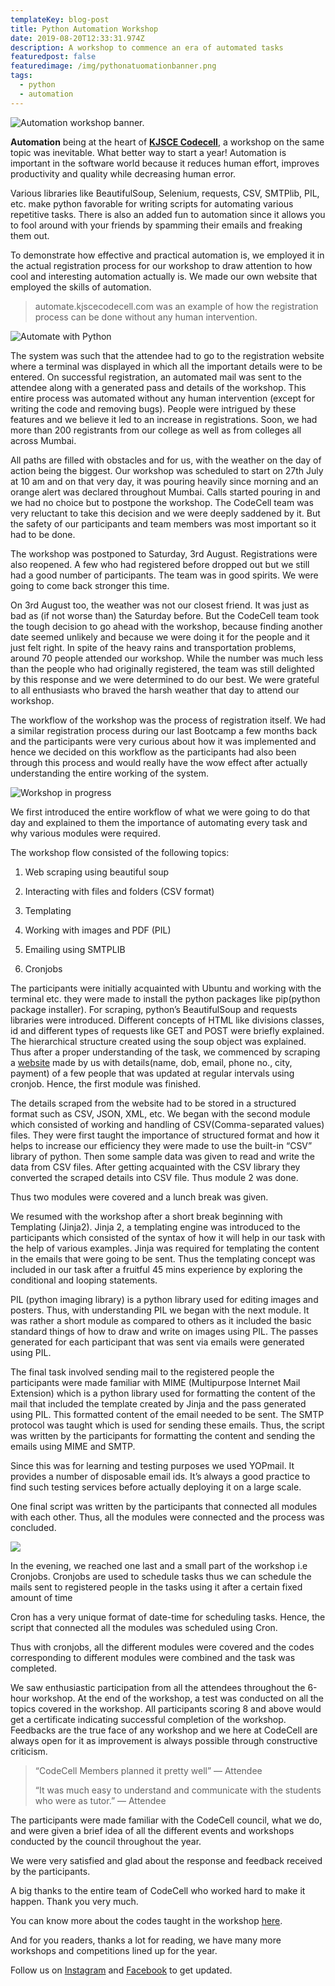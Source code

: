 ```yaml
---
templateKey: blog-post
title: Python Automation Workshop
date: 2019-08-20T12:33:31.974Z
description: A workshop to commence an era of automated tasks
featuredpost: false
featuredimage: /img/pythonatuomationbanner.png
tags:
  - python
  - automation
---
```



![Automation workshop banner.](/img/pythonatuomationbanner.png "Automation workshop banner.")

<!--StartFragment-->

**Automation** being at the heart of **[KJSCE Codecell](http://kjscecodecell.com/)**, a workshop on the same topic was inevitable. What better way to start a year! Automation is important in the software world because it reduces human effort, improves productivity and quality while decreasing human error.

Various libraries like BeautifulSoup, Selenium, requests, CSV, SMTPlib, PIL, etc. make python favorable for writing scripts for automating various repetitive tasks. There is also an added fun to automation since it allows you to fool around with your friends by spamming their emails and freaking them out.

To demonstrate how effective and practical automation is, we employed it in the actual registration process for our workshop to draw attention to how cool and interesting automation actually is. We made our own website that employed the skills of automation.

> automate.kjscecodecell.com was an example of how the registration process can be done without any human intervention.

<!--EndFragment-->

![Automate with Python](/img/pic-2.png)

<!--StartFragment-->

The system was such that the attendee had to go to the registration website where a terminal was displayed in which all the important details were to be entered. On successful registration, an automated mail was sent to the attendee along with a generated pass and details of the workshop. This entire process was automated without any human intervention (except for writing the code and removing bugs). People were intrigued by these features and we believe it led to an increase in registrations. Soon, we had more than 200 registrants from our college as well as from colleges all across Mumbai.

All paths are filled with obstacles and for us, with the weather on the day of action being the biggest. Our workshop was scheduled to start on 27th July at 10 am and on that very day, it was pouring heavily since morning and an orange alert was declared throughout Mumbai. Calls started pouring in and we had no choice but to postpone the workshop. The CodeCell team was very reluctant to take this decision and we were deeply saddened by it. But the safety of our participants and team members was most important so it had to be done.

The workshop was postponed to Saturday, 3rd August. Registrations were also reopened. A few who had registered before dropped out but we still had a good number of participants. The team was in good spirits. We were going to come back stronger this time.

On 3rd August too, the weather was not our closest friend. It was just as bad as (if not worse than) the Saturday before. But the CodeCell team took the tough decision to go ahead with the workshop, because finding another date seemed unlikely and because we were doing it for the people and it just felt right. In spite of the heavy rains and transportation problems, around 70 people attended our workshop. While the number was much less than the people who had originally registered, the team was still delighted by this response and we were determined to do our best. We were grateful to all enthusiasts who braved the harsh weather that day to attend our workshop.

The workflow of the workshop was the process of registration itself. We had a similar registration process during our last Bootcamp a few months back and the participants were very curious about how it was implemented and hence we decided on this workflow as the participants had also been through this process and would really have the wow effect after actually understanding the entire working of the system.

<!--EndFragment-->

![Workshop in progress](/img/pic-3.jpeg "Workshop in progress in the lab B215")

<!--StartFragment-->

We first introduced the entire workflow of what we were going to do that day and explained to them the importance of automating every task and why various modules were required.

The workshop flow consisted of the following topics:

1. Web scraping using beautiful soup

2. Interacting with files and folders (CSV format)

3. Templating

4. Working with images and PDF (PIL)

5. Emailing using SMTPLIB

6. Cronjobs

The participants were initially acquainted with Ubuntu and working with the terminal etc. they were made to install the python packages like pip(python package installer). For scraping, python’s BeautifulSoup and requests libraries were introduced. Different concepts of HTML like divisions classes, id and different types of requests like GET and POST were briefly explained. The hierarchical structure created using the soup object was explained. Thus after a proper understanding of the task, we commenced by scraping a [website](http://scrape.kjscecodecell.com/) made by us with details(name, dob, email, phone no., city, payment) of a few people that was updated at regular intervals using cronjob. Hence, the first module was finished.

The details scraped from the website had to be stored in a structured format such as CSV, JSON, XML, etc. We began with the second module which consisted of working and handling of CSV(Comma-separated values) files. They were first taught the importance of structured format and how it helps to increase our efficiency they were made to use the built-in “CSV” library of python. Then some sample data was given to read and write the data from CSV files. After getting acquainted with the CSV library they converted the scraped details into CSV file. Thus module 2 was done.

Thus two modules were covered and a lunch break was given.

We resumed with the workshop after a short break beginning with Templating (Jinja2). Jinja 2, a templating engine was introduced to the participants which consisted of the syntax of how it will help in our task with the help of various examples. Jinja was required for templating the content in the emails that were going to be sent. Thus the templating concept was included in our task after a fruitful 45 mins experience by exploring the conditional and looping statements.

PIL (python imaging library) is a python library used for editing images and posters. Thus, with understanding PIL we began with the next module. It was rather a short module as compared to others as it included the basic standard things of how to draw and write on images using PIL. The passes generated for each participant that was sent via emails were generated using PIL.

The final task involved sending mail to the registered people the participants were made familiar with MIME (Multipurpose Internet Mail Extension) which is a python library used for formatting the content of the mail that included the template created by Jinja and the pass generated using PIL. This formatted content of the email needed to be sent. The SMTP protocol was taught which is used for sending these emails. Thus, the script was written by the participants for formatting the content and sending the emails using MIME and SMTP.

Since this was for learning and testing purposes we used YOPmail. It provides a number of disposable email ids. It’s always a good practice to find such testing services before actually deploying it on a large scale.

One final script was written by the participants that connected all modules with each other. Thus, all the modules were connected and the process was concluded.

<!--EndFragment-->

![](/img/pic-4.jpeg)

<!--StartFragment-->

In the evening, we reached one last and a small part of the workshop i.e Cronjobs. Cronjobs are used to schedule tasks thus we can schedule the mails sent to registered people in the tasks using it after a certain fixed amount of time

Cron has a very unique format of date-time for scheduling tasks. Hence, the script that connected all the modules was scheduled using Cron.

Thus with cronjobs, all the different modules were covered and the codes corresponding to different modules were combined and the task was completed.

We saw enthusiastic participation from all the attendees throughout the 6-hour workshop. At the end of the workshop, a test was conducted on all the topics covered in the workshop. All participants scoring 8 and above would get a certificate indicating successful completion of the workshop. Feedbacks are the true face of any workshop and we here at CodeCell are always open for it as improvement is always possible through constructive criticism.

> “CodeCell Members planned it pretty well” — Attendee
>
> “It was much easy to understand and communicate with the students who were as tutor.” — Attendee

The participants were made familiar with the CodeCell council, what we do, and were given a brief idea of all the different events and workshops conducted by the council throughout the year.

We were very satisfied and glad about the response and feedback received by the participants.

A big thanks to the entire team of CodeCell who worked hard to make it happen. Thank you very much.

You can know more about the codes taught in the workshop [here](https://github.com/kjsce-codecell/Python-Automation/).

And for you readers, thanks a lot for reading, we have many more workshops and competitions lined up for the year.

Follow us on [Instagram](https://www.instagram.com/kjsce_codecell/?hl=en) and [Facebook](https://www.facebook.com/kjscecodecell/) to get updated.

<!--EndFragment-->